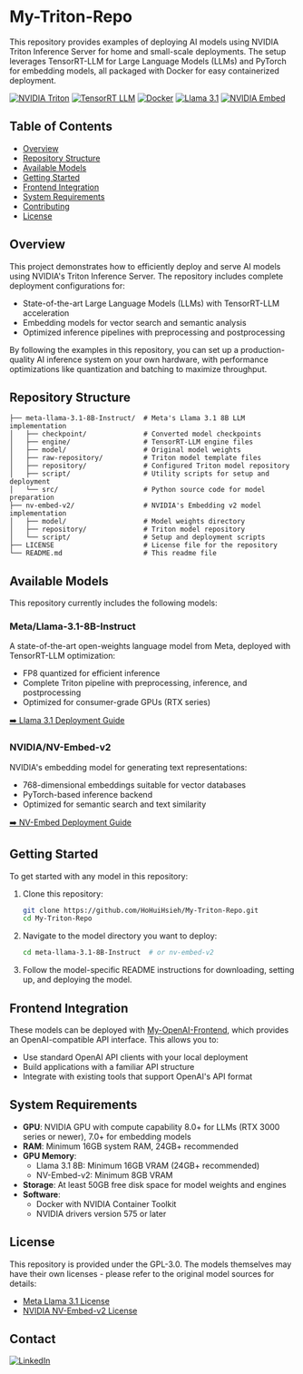 # My-Triton-Repo

This repository provides examples of deploying AI models using NVIDIA Triton Inference Server for home and small-scale deployments. The setup leverages TensorRT-LLM for Large Language Models (LLMs) and PyTorch for embedding models, all packaged with Docker for easy containerized deployment.

[![NVIDIA Triton](https://img.shields.io/badge/NVIDIA-Triton_Inference_Server-76B900?style=flat-square&logo=nvidia)](https://catalog.ngc.nvidia.com/orgs/nvidia/containers/tritonserver)
[![TensorRT LLM](https://img.shields.io/badge/NVIDIA-TensorRT--LLM-76B900?style=flat-square&logo=nvidia)](https://github.com/NVIDIA/TensorRT-LLM)
[![Docker](https://img.shields.io/badge/Docker-Container-2496ED?style=flat-square&logo=docker)](https://www.docker.com/)
[![Llama 3.1](https://img.shields.io/badge/Meta-Llama_3.1-0467DF?style=flat-square&logo=meta)](https://huggingface.co/meta-llama/Llama-3.1-8B-Instruct)
[![NVIDIA Embed](https://img.shields.io/badge/NVIDIA-NV--Embed--v2-76B900?style=flat-square&logo=nvidia)](https://huggingface.co/nvidia/NV-Embed-v2)

## Table of Contents

- [Overview](#overview)
- [Repository Structure](#repository-structure)
- [Available Models](#available-models)
- [Getting Started](#getting-started)
- [Frontend Integration](#frontend-integration)
- [System Requirements](#system-requirements)
- [Contributing](#contributing)
- [License](#license)

## Overview

This project demonstrates how to efficiently deploy and serve AI models using NVIDIA's Triton Inference Server. The repository includes complete deployment configurations for:

- State-of-the-art Large Language Models (LLMs) with TensorRT-LLM acceleration
- Embedding models for vector search and semantic analysis
- Optimized inference pipelines with preprocessing and postprocessing

By following the examples in this repository, you can set up a production-quality AI inference system on your own hardware, with performance optimizations like quantization and batching to maximize throughput.

## Repository Structure

```
├── meta-llama-3.1-8B-Instruct/  # Meta's Llama 3.1 8B LLM implementation
│   ├── checkpoint/              # Converted model checkpoints 
│   ├── engine/                  # TensorRT-LLM engine files
│   ├── model/                   # Original model weights
│   ├── raw-repository/          # Triton model template files
│   ├── repository/              # Configured Triton model repository
│   ├── script/                  # Utility scripts for setup and deployment
│   └── src/                     # Python source code for model preparation
├── nv-embed-v2/                 # NVIDIA's Embedding v2 model implementation
│   ├── model/                   # Model weights directory
│   ├── repository/              # Triton model repository
│   └── script/                  # Setup and deployment scripts
├── LICENSE                      # License file for the repository
└── README.md                    # This readme file
```

## Available Models

This repository currently includes the following models:

### Meta/Llama-3.1-8B-Instruct

A state-of-the-art open-weights language model from Meta, deployed with TensorRT-LLM optimization:
- FP8 quantized for efficient inference
- Complete Triton pipeline with preprocessing, inference, and postprocessing
- Optimized for consumer-grade GPUs (RTX series)

[➡️ Llama 3.1 Deployment Guide](meta-llama-3.1-8B-Instruct/README.md)

### NVIDIA/NV-Embed-v2

NVIDIA's embedding model for generating text representations:
- 768-dimensional embeddings suitable for vector databases
- PyTorch-based inference backend
- Optimized for semantic search and text similarity

[➡️ NV-Embed Deployment Guide](nv-embed-v2/README.md)

## Getting Started

To get started with any model in this repository:

1. Clone this repository:
   ```bash
   git clone https://github.com/HoHuiHsieh/My-Triton-Repo.git
   cd My-Triton-Repo
   ```

2. Navigate to the model directory you want to deploy:
   ```bash
   cd meta-llama-3.1-8B-Instruct  # or nv-embed-v2
   ```

3. Follow the model-specific README instructions for downloading, setting up, and deploying the model.

## Frontend Integration

These models can be deployed with [My-OpenAI-Frontend](https://github.com/HoHuiHsieh/My-OpenAI-Frontend.git), which provides an OpenAI-compatible API interface. This allows you to:

- Use standard OpenAI API clients with your local deployment
- Build applications with a familiar API structure
- Integrate with existing tools that support OpenAI's API format

## System Requirements

- **GPU**: NVIDIA GPU with compute capability 8.0+ for LLMs (RTX 3000 series or newer), 7.0+ for embedding models
- **RAM**: Minimum 16GB system RAM, 24GB+ recommended
- **GPU Memory**: 
  - Llama 3.1 8B: Minimum 16GB VRAM (24GB+ recommended)
  - NV-Embed-v2: Minimum 8GB VRAM
- **Storage**: At least 50GB free disk space for model weights and engines
- **Software**: 
  - Docker with NVIDIA Container Toolkit
  - NVIDIA drivers version 575 or later

## License

This repository is provided under the GPL-3.0. 
The models themselves may have their own licenses - please refer to the original model sources for details:

- [Meta Llama 3.1 License](https://huggingface.co/meta-llama/Llama-3.1-8B-Instruct)
- [NVIDIA NV-Embed-v2 License](https://huggingface.co/nvidia/NV-Embed-v2)

## Contact

[![LinkedIn](https://img.shields.io/badge/LinkedIn-Connect-blue)](https://www.linkedin.com/in/hohuihsieh)
